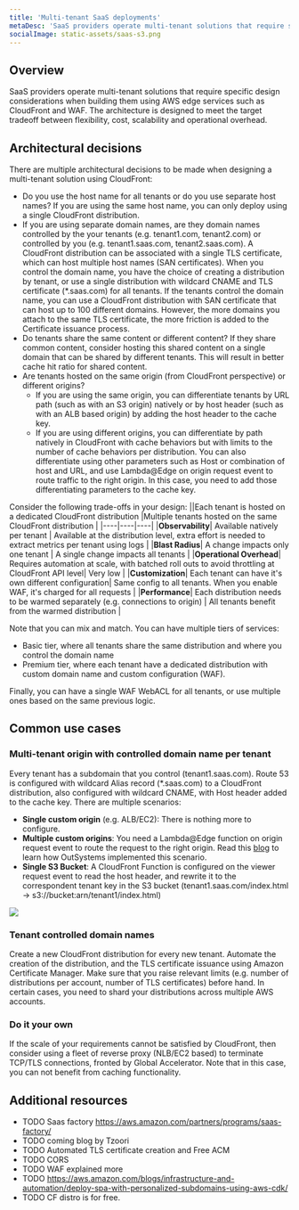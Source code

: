 ```yaml
---
title: 'Multi-tenant SaaS deployments'
metaDesc: 'SaaS providers operate multi-tenant solutions that require specific design considerations when building them using AWS edge services such as CloudFront and WAF.'
socialImage: static-assets/saas-s3.png
---
```

## Overview
SaaS providers operate multi-tenant solutions that require specific design considerations when building them using AWS edge services such as CloudFront and WAF. The architecture is designed to meet the target tradeoff between flexibility, cost, scalability and operational overhead.

## Architectural decisions
There are multiple architectural decisions to be made when designing a multi-tenant solution using CloudFront:
* Do you use the host name for all tenants or do you use separate host names? If you are using the same host name, you can only deploy using a single CloudFront distribution.
* If you are using separate domain names, are they domain names controlled by the your tenants (e.g. tenant1.com, tenant2.com) or controlled by you (e.g. tenant1.saas.com, tenant2.saas.com). A CloudFront distribution can be associated with a single TLS certificate, which can host multiple host names (SAN certificates). When you control the domain name, you have the choice of creating a distribution by tenant, or use a single distribution with wildcard CNAME and TLS certificate (*.saas.com) for all tenants. If the tenants control the domain name, you can use a CloudFront distribution with SAN certificate that can host up to 100 different domains. However, the more domains you attach to the same TLS certificate, the more friction is added to the Certificate issuance process.
* Do tenants share the same content or different content? If they share common content, consider hosting this shared content on a single domain that can be shared by different tenants. This will result in better cache hit ratio for shared content.
* Are tenants hosted on the same origin (from CloudFront perspective) or different origins? 
    * If you are using the same origin, you can differentiate tenants by URL path (such as with an S3 origin) natively or by host header (such as with an ALB based origin) by adding the host header to the cache key.
    * If you are using different origins, you can differentiate by path natively in CloudFront with cache behaviors but with limits to the number of cache behaviors per distribution. You can also differentiate using other parameters such as Host or combination of host and URL, and use Lambda@Edge on origin request event to route traffic to the right origin. In this case, you need to add those differentiating parameters to the cache key.

Consider the following trade-offs in your design:
||Each tenant is hosted on a dedicated CloudFront distribution |Multiple tenants hosted on the same CloudFront distribution |
|----|----|----|
|**Observability**| Available natively per tenant | Available at the distribution level, extra effort is needed to extract metrics per tenant using logs |
|**Blast Radius**| A change impacts only one tenant | A single change impacts all tenants |
|**Operational Overhead**| Requires automation at scale, with batched roll outs to avoid throttling at CloudFront API level| Very low | 
|**Customization**| Each tenant can have it's own different configuration| Same config to all tenants. When you enable WAF, it's charged for all requests | 
|**Performance**| Each distribution needs to be warmed separately (e.g. connections to origin) | All tenants benefit from the warmed distribution | 

Note that you can mix and match. You can have multiple tiers of services:
* Basic tier, where all tenants share the same distribution and where you control the domain name
* Premium tier, where each tenant have a dedicated distribution with custom domain name and custom configuration (WAF).

Finally, you can have a single WAF WebACL for all tenants, or use multiple ones based on the same previous logic. 

## Common use cases

### Multi-tenant origin with controlled domain name per tenant
Every tenant has a subdomain that you control (tenant1.saas.com). Route 53 is configured with wildcard Alias record (*.saas.com) to a CloudFront distribution, also configured with wildcard CNAME, with Host header added to the cache key. There are multiple scenarios:
* **Single custom origin** (e.g. ALB/EC2): There is nothing more to configure.
* **Multiple custom origins**: You need a Lambda@Edge function on origin request event to route the request to the right origin. Read this [blog](https://aws.amazon.com/blogs/architecture/dynamic-request-routing-in-multi-tenant-systems-with-amazon-cloudfront/) to learn how OutSystems implemented this scenario.
* **Single S3 Bucket**: A CloudFront Function is configured on the viewer request event to read the host header, and rewrite it to the correspondent tenant key in the S3 bucket (tenant1.saas.com/index.html -> s3://bucket:arn/tenant1/index.html)

![](/static-assets/saas-s3.png)

### Tenant controlled domain names
Create a new CloudFront distribution for every new tenant. Automate the creation of the distribution, and the TLS certificate issuance using Amazon Certificate Manager. Make sure that you raise relevant limits (e.g. number of distributions per account, number of TLS certificates) before hand. In certain cases, you need to shard your distributions across multiple AWS accounts.

### Do it your own
If the scale of your requirements cannot be satisfied by CloudFront, then consider using a fleet of reverse proxy (NLB/EC2 based) to terminate TCP/TLS connections, fronted by Global Accelerator. Note that in this case, you can not benefit from caching functionality.

## Additional resources
* TODO Saas factory https://aws.amazon.com/partners/programs/saas-factory/
* TODO coming blog by Tzoori
* TODO Automated TLS certificate creation and Free ACM
* TODO CORS
* TODO WAF explained more
* TODO https://aws.amazon.com/blogs/infrastructure-and-automation/deploy-spa-with-personalized-subdomains-using-aws-cdk/
* TODO CF distro is for free.


